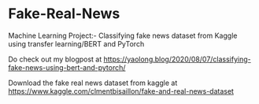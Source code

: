 # Fake-Real-News
Machine Learning Project:- Classifying fake news dataset from Kaggle using transfer learning/BERT and PyTorch

Do check out my blogpost at https://yaolong.blog/2020/08/07/classifying-fake-news-using-bert-and-pytorch/

Download the fake real news dataset from kaggle at https://www.kaggle.com/clmentbisaillon/fake-and-real-news-dataset
